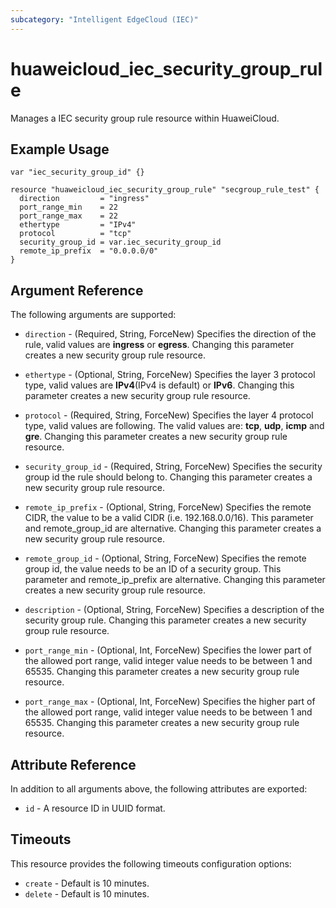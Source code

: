 ```yaml
---
subcategory: "Intelligent EdgeCloud (IEC)"
---
```


# huaweicloud_iec_security_group_rule

Manages a IEC security group rule resource within HuaweiCloud.

## Example Usage

```hcl
var "iec_security_group_id" {}

resource "huaweicloud_iec_security_group_rule" "secgroup_rule_test" {
  direction         = "ingress"
  port_range_min    = 22
  port_range_max    = 22
  ethertype         = "IPv4"
  protocol          = "tcp"
  security_group_id = var.iec_security_group_id
  remote_ip_prefix  = "0.0.0.0/0"
}
```

## Argument Reference

The following arguments are supported:

* `direction` - (Required, String, ForceNew) Specifies the direction of the rule, valid values are **ingress** or
  **egress**. Changing this parameter creates a new security group rule resource.

* `ethertype` - (Optional, String, ForceNew) Specifies the layer 3 protocol type, valid values are **IPv4**(IPv4 is
  default) or **IPv6**. Changing this parameter creates a new security group rule resource.

* `protocol` - (Required, String, ForceNew) Specifies the layer 4 protocol type, valid values are following. The valid
  values are: **tcp**, **udp**, **icmp** and **gre**. Changing this parameter creates a new security group rule
  resource.

* `security_group_id` - (Required, String, ForceNew) Specifies the security group id the rule should belong to. Changing
  this parameter creates a new security group rule resource.

* `remote_ip_prefix` - (Optional, String, ForceNew) Specifies the remote CIDR, the value to be a valid CIDR (i.e.
  192.168.0.0/16). This parameter and remote_group_id are alternative. Changing this parameter creates a new security
  group rule resource.

* `remote_group_id` - (Optional, String, ForceNew) Specifies the remote group id, the value needs to be an ID of a
  security group. This parameter and remote_ip_prefix are alternative. Changing this parameter creates a new security
  group rule resource.

* `description` - (Optional, String, ForceNew) Specifies a description of the security group rule. Changing this
  parameter creates a new security group rule resource.

* `port_range_min` - (Optional, Int, ForceNew) Specifies the lower part of the allowed port range, valid integer value
  needs to be between 1 and 65535. Changing this parameter creates a new security group rule resource.

* `port_range_max` - (Optional, Int, ForceNew) Specifies the higher part of the allowed port range, valid integer value
  needs to be between 1 and 65535. Changing this parameter creates a new security group rule resource.

## Attribute Reference

In addition to all arguments above, the following attributes are exported:

* `id` - A resource ID in UUID format.

## Timeouts

This resource provides the following timeouts configuration options:

* `create` - Default is 10 minutes.
* `delete` - Default is 10 minutes.
